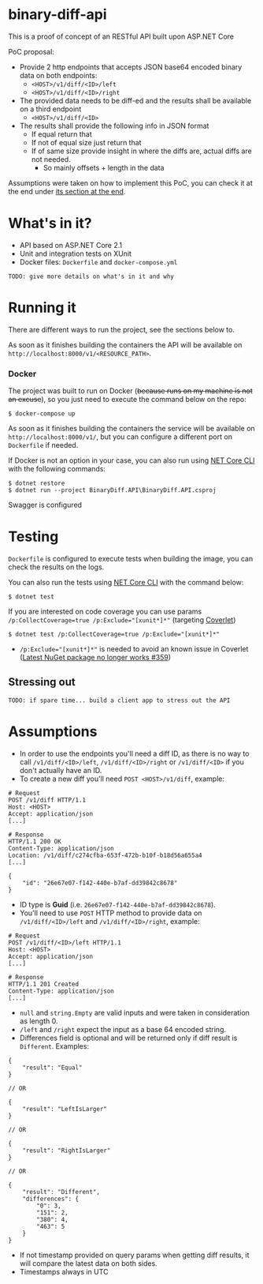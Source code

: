 # binary-diff-api

This is a proof of concept of an RESTful API built upon ASP.NET Core

PoC proposal:

- Provide 2 http endpoints that accepts JSON base64 encoded binary data on both
  endpoints:
  - `<HOST>/v1/diff/<ID>/left`
  - `<HOST>/v1/diff/<ID>/right`
- The provided data needs to be diff-ed and the results shall be available on a third endpoint
  - `<HOST>/v1/diff/<ID>`
- The results shall provide the following info in JSON format
  - If equal return that
  - If not of equal size just return that
  - If of same size provide insight in where the diffs are, actual diffs are not needed.
    - So mainly offsets + length in the data

Assumptions were taken on how to implement this PoC, you can check it at the end under [its section at the end](#Assumptions).

# What's in it?

- API based on ASP.NET Core 2.1
- Unit and integration tests on XUnit
- Docker files: `Dockerfile` and `docker-compose.yml`

```
TODO: give more details on what's in it and why
```

# Running it

There are different ways to run the project, see the sections below to.

As soon as it finishes building the containers the API will be available on `http://localhost:8000/v1/<RESOURCE_PATH>`.

### Docker

The project was built to run on Docker (~~because runs on my machine is not an excuse~~), so you just need to execute the command below on the repo:

```
$ docker-compose up
```

As soon as it finishes building the containers the service will be available on `http://localhost:8000/v1/`, but you can configure a different port on `Dockerfile` if needed.

If Docker is not an option in your case, you can also run using [NET Core CLI](https://docs.microsoft.com/en-us/dotnet/core/tools/?tabs=netcore2x) with the following commands:

```
$ dotnet restore
$ dotnet run --project BinaryDiff.API\BinaryDiff.API.csproj
```

Swagger is configured

# Testing

`Dockerfile` is configured to execute tests when building the image, you can check the results on the logs.

You can also run the tests using [NET Core CLI](https://docs.microsoft.com/en-us/dotnet/core/tools/?tabs=netcore2x) with the command below:

```
$ dotnet test
```

If you are interested on code coverage you can use params `/p:CollectCoverage=true /p:Exclude="[xunit*]*"` (targeting [Coverlet](https://github.com/tonerdo/coverlet))

```
$ dotnet test /p:CollectCoverage=true /p:Exclude="[xunit*]*"
```

- `/p:Exclude="[xunit*]*"` is needed to avoid an known issue in Coverlet ([Latest NuGet package no longer works #359](https://github.com/tonerdo/coverlet/issues/359))

## Stressing out

```
TODO: if spare time... build a client app to stress out the API
```

# Assumptions

- In order to use the endpoints you'll need a diff ID, as there is no way to call `/v1/diff/<ID>/left`, `/v1/diff/<ID>/right` or `/v1/diff/<ID>` if you don't actually have an ID.
- To create a new diff you'll need `POST <HOST>/v1/diff`, example:

```
# Request
POST /v1/diff HTTP/1.1
Host: <HOST>
Accept: application/json
[...]

# Response
HTTP/1.1 200 OK
Content-Type: application/json
Location: /v1/diff/c274cfba-653f-472b-b10f-b18d56a655a4
[...]

{
    "id": "26e67e07-f142-440e-b7af-dd39842c8678"
}
```

- ID type is **Guid** (i.e. `26e67e07-f142-440e-b7af-dd39842c8678`).
- You'll need to use `POST` HTTP method to provide data on `/v1/diff/<ID>/left` and `/v1/diff/<ID>/right`, example:

```
# Request
POST /v1/diff/<ID>/left HTTP/1.1
Host: <HOST>
Accept: application/json
[...]

# Response
HTTP/1.1 201 Created
Content-Type: application/json
[...]
```

- `null` and `string.Empty` are valid inputs and were taken in consideration as length 0.
- `/left` and `/right` expect the input as a base 64 encoded string.
- Differences field is optional and will be returned only if diff result is `Different`. Examples: 

```
{
    "result": "Equal"
}

// OR

{
    "result": "LeftIsLarger"
}

// OR

{
    "result": "RightIsLarger"
}

// OR

{
    "result": "Different",
    "differences": {
        "0": 3,
        "151": 2,
        "380": 4,
        "463": 5
    }
}
```

- If not timestamp provided on query params when getting diff results, it will compare the latest data on both sides.
- Timestamps always in UTC
